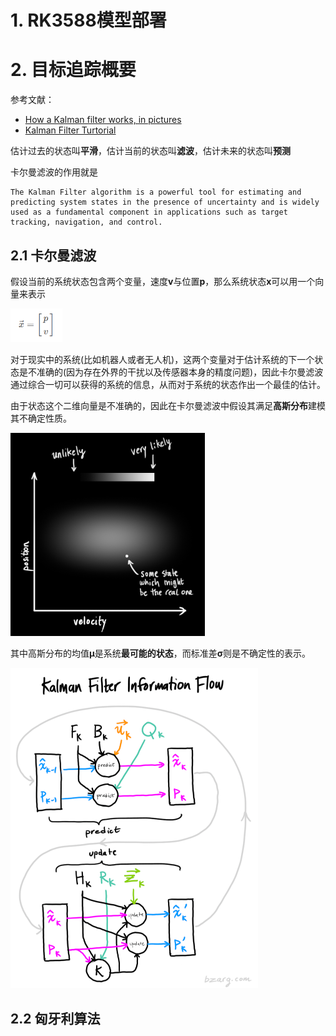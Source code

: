 # 1. RK3588模型部署





# 2. 目标追踪概要

参考文献：

- [How a Kalman filter works, in pictures](https://www.bzarg.com/p/how-a-kalman-filter-works-in-pictures/)
- [Kalman Filter Turtorial](https://www.kalmanfilter.net/alphabeta.html)

估计过去的状态叫**平滑**，估计当前的状态叫**滤波**，估计未来的状态叫**预测**

卡尔曼滤波的作用就是

```
The Kalman Filter algorithm is a powerful tool for estimating and predicting system states in the presence of uncertainty and is widely used as a fundamental component in applications such as target tracking, navigation, and control. 
```

## 2.1 卡尔曼滤波

假设当前的系统状态包含两个变量，速度**v**与位置**p**，那么系统状态**x**可以用一个向量来表示

<img src="assets/image-20240505114628707.png" alt="image-20240505114628707" style="zoom:67%;" />

对于现实中的系统(比如机器人或者无人机)，这两个变量对于估计系统的下一个状态是不准确的(因为存在外界的干扰以及传感器本身的精度问题)，因此卡尔曼滤波通过综合一切可以获得的系统的信息，从而对于系统的状态作出一个最佳的估计。

由于状态这个二维向量是不准确的，因此在卡尔曼滤波中假设其满足**高斯分布**建模其不确定性质。

<img src="assets/gauss_0.png" alt="gauss_0" style="zoom: 50%;" />

其中高斯分布的均值**μ**是系统**最可能的状态**，而标准差**σ**则是不确定性的表示。

<img src="assets/kalflow.png" alt="Kalman filter information flow diagram" style="zoom:50%;" />

## 2.2 匈牙利算法